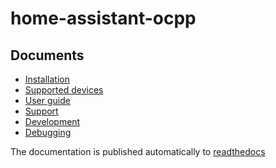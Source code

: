 home-assistant-ocpp
===================

Documents
---------
* [Installation](installation.md)
* [Supported devices](supported-devices.md)
* [User guide](user-guide.md)
* [Support](support.md)
* [Development](development.md)
* [Debugging](debugging.md)

The documentation is published automatically to [readthedocs](https://home-assistant-ocpp.readthedocs.io)
